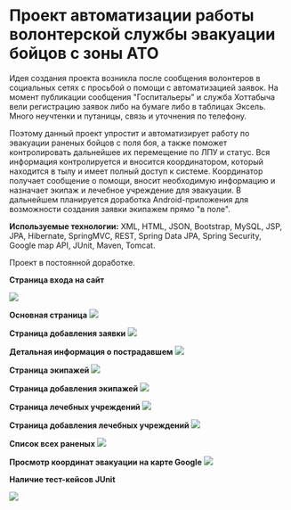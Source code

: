# Проект автоматизации работы волонтерской службы эвакуации бойцов с зоны АТО
Идея создания проекта возникла после сообщения волонтеров в социальных сетях с просьбой о помощи с автоматизацией заявок. На момент публикации сообщения "Госпитальеры" и служба Хоттабыча вели регистрацию заявок либо на бумаге либо в таблицах Эксель. Много неучтенки и путаницы, связь и уточнения по телефону.

Поэтому данный проект упростит и автоматизирует работу по эвакуации раненых бойцов с поля боя, а также поможет контролировать дальнейшее их перемещение по ЛПУ и статус. Вся информация контролируется и вносится координатором, который находится в тылу и имеет полный доступ к системе. Координатор получает сообщение о помощи, вносит необходимую информацию и назначает экипаж и лечебное учреждение для эвакуации. В дальнейшем планируется доработка Android-приложения для возможности создания заявки экипажем прямо "в поле".

<b>Используемые технологии:</b> XML, HTML, JSON, Bootstrap, MySQL, JSP, JPA, Hibernate, SpringMVC, REST, Spring Data JPA, Spring Security, Google map API, JUnit, Maven, Tomcat.

Проект в постоянной доработке.

<b>Страница входа на сайт</b>

<a target="_blank" href="http://radikal.ru/big/b3337f74a63a40079d8ed5e657eddca9"><img src="http://s019.radikal.ru/i600/1508/80/2dd625bcb8f6.jpg" ></a>

<b>Основная страница</b>
<a target="_blank" href="http://radikal.ru/big/771acd99ef02473dbd9f8c5eda704d6e"><img src="http://s018.radikal.ru/i501/1508/99/cbca8cfe8cae.jpg" ></a>

<b>Страница добавления заявки</b>
<a target="_blank" href="http://radikal.ru/big/d2dc4ab65bb24bac8b6a2d1ad8ee80ac"><img src="http://s017.radikal.ru/i417/1508/52/141767007920.jpg" ></a>

<b>Детальная информация о пострадавшем</b>
<a target="_blank" href="http://radikal.ru/big/d2365551008d446585aa1ec883713f60"><img src="http://s019.radikal.ru/i613/1508/40/f24c9d1b8c17.jpg" ></a>

<b>Страница экипажей</b>
<a target="_blank" href="http://radikal.ru/big/81a3272546e34115a3eed91a1735daee"><img src="http://s018.radikal.ru/i507/1508/8f/98982c46fc83.jpg" ></a>

<b>Страница добавления экипажей</b>
<a target="_blank" href="http://radikal.ru/big/0a0916c6a6224bdc81d026c4566424a2"><img src="http://s017.radikal.ru/i431/1508/fb/2c89f666ef4e.jpg" ></a>

<b>Страница лечебных учреждений</b>
<a target="_blank" href="http://radikal.ru/big/cd82f5fc5a9e4248a3d0cf1a15fc2c98"><img src="http://s017.radikal.ru/i415/1508/6f/940287cde732.jpg" ></a>

<b>Страница добавления лечебных учреждений</b>
<a target="_blank" href="http://radikal.ru/big/e0394bfb5b1a41399fb4ce2149dfedd5"><img src="http://s018.radikal.ru/i516/1508/9a/2c4fec7d2bfd.jpg" ></a>

<b>Список всех раненых</b>
<a target="_blank" href="http://radikal.ru/big/ba60a2068b5d4786907fe7565bfc5a17"><img src="http://s018.radikal.ru/i524/1508/9f/5db90758c426.jpg" ></a>

<b>Просмотр координат эвакуации на карте Google</b>
<a target="_blank" href="http://radikal.ru/big/313c8c45237a4fbbbb9a28a561d9af26"><img src="http://s017.radikal.ru/i412/1511/b1/d8c9e8c4eaa9.jpg" ></a>

<b>Наличие тест-кейсов JUnit</b>

<a target="_blank" href="http://radikal.ru/big/4e2dc3a7e9444e6580117692c71cc422"><img src="http://s019.radikal.ru/i600/1509/71/5ffd5d951c29.jpg" ></a>
